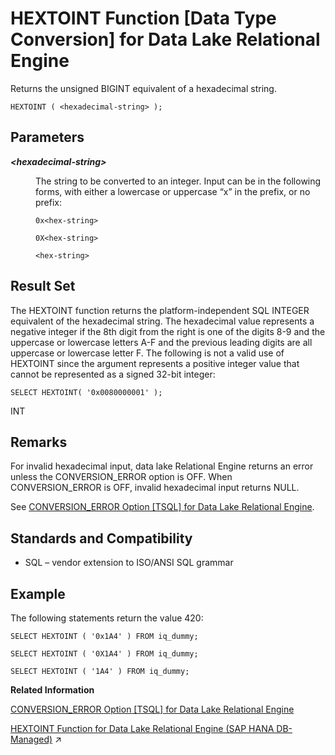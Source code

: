 <!-- loioa555d0f984f210158262871887ce5bc9 -->

# HEXTOINT Function \[Data Type Conversion\] for Data Lake Relational Engine

Returns the unsigned BIGINT equivalent of a hexadecimal string.



```
HEXTOINT ( <hexadecimal-string> );
```



<a name="loioa555d0f984f210158262871887ce5bc9__HEXTOINT_parm1"/>

## Parameters


<dl>
<dt><b>

*<hexadecimal-string\>*

</b></dt>
<dd>

The string to be converted to an integer. Input can be in the following forms, with either a lowercase or uppercase “x” in the prefix, or no prefix:

```
0x<hex-string>
```

```
0X<hex-string>
```

```
<hex-string>
```



</dd>
</dl>



<a name="loioa555d0f984f210158262871887ce5bc9__HEXTOINT_returns1"/>

## Result Set

The HEXTOINT function returns the platform-independent SQL INTEGER equivalent of the hexadecimal string. The hexadecimal value represents a negative integer if the 8th digit from the right is one of the digits 8-9 and the uppercase or lowercase letters A-F and the previous leading digits are all uppercase or lowercase letter F. The following is not a valid use of HEXTOINT since the argument represents a positive integer value that cannot be represented as a signed 32-bit integer:

```
SELECT HEXTOINT( '0x0080000001' );
```

INT



<a name="loioa555d0f984f210158262871887ce5bc9__HEXTOINT_remarks1"/>

## Remarks

For invalid hexadecimal input, data lake Relational Engine returns an error unless the CONVERSION\_ERROR option is OFF. When CONVERSION\_ERROR is OFF, invalid hexadecimal input returns NULL.

See [CONVERSION\_ERROR Option \[TSQL\] for Data Lake Relational Engine](../090-database-options/conversion-error-option-tsql-for-data-lake-relational-engine-a63018a.md).



<a name="loioa555d0f984f210158262871887ce5bc9__HEXTOINT_standards1"/>

## Standards and Compatibility

-   SQL – vendor extension to ISO/ANSI SQL grammar



<a name="loioa555d0f984f210158262871887ce5bc9__HEXTOINT_example1"/>

## Example

The following statements return the value 420:

```
SELECT HEXTOINT ( '0x1A4' ) FROM iq_dummy;
```

```
SELECT HEXTOINT ( '0X1A4' ) FROM iq_dummy;
```

```
SELECT HEXTOINT ( '1A4' ) FROM iq_dummy;
```

**Related Information**  


[CONVERSION\_ERROR Option \[TSQL\] for Data Lake Relational Engine](../090-database-options/conversion-error-option-tsql-for-data-lake-relational-engine-a63018a.md "Controls reporting of data type conversion failures on fetching information from the database.")

[HEXTOINT Function for Data Lake Relational Engine (SAP HANA DB-Managed)](https://help.sap.com/viewer/a898e08b84f21015969fa437e89860c8/2023_4_QRC/en-US/79e066782ff645e8b6014d4f4d1e0d9e.html "Returns the unsigned BIGINT equivalent of a hexadecimal string.") :arrow_upper_right:

